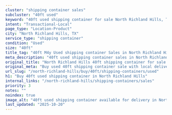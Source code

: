 ```yaml
---
cluster: "shipping container sales"
subcluster: "40ft used"
keyword: "40ft used shipping container for sale North Richland Hills, TX"
intent: "Transactional-Local"
page_type: "Location-Product"
city: "North Richland Hills, TX"
service_type: "shipping container"
condition: "Used"
size: "40ft"
title_tag: "40ft M4y Used shipping container Sales in North Richland Hills | LC Container"
meta_description: "40ft used shipping container sales in North Richland Hills. Fast delivery, competitive pricing. Serving shipping containers area. Quote ID: UAE. Call (214) 524-4168 for your free quote today."
original_title: "North Richland Hills 40ft shipping container for sale | LC"
original_meta: "Buy used 40ft shipping container sale with local delivery in North Richland Hills, TX. LC Container — local Since 2003. Request a fast quote today."
url_slug: "/north-richland-hills/buy/40ft/shipping-containers/used"
h1: "Buy 40ft used shipping container in North Richland Hills"
internal_links: "/north-richland-hills/shipping-containers/sales"
priority: 3
notes: ""
noindex: true
image_alt: "40ft used shipping container available for delivery in North Richland Hills"
last_updated: "2025-10-20"
---
```


<!-- TODO: Add unique city/inventory copy, images, and internal links here. -->
